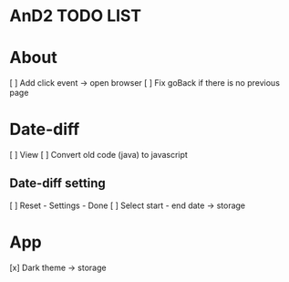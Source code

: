 # AnD2 TODO LIST

# About
  [ ] Add click event -> open browser
  [ ] Fix goBack if there is no previous page

# Date-diff
  [ ] View
  [ ] Convert old code (java) to javascript
## Date-diff setting
  [ ] Reset - Settings - Done
  [ ] Select start - end date -> storage

# App
  [x] Dark theme -> storage